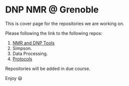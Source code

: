 # DNP NMR @ Grenoble


This is cover page for the repositories we are working on.

Please following the link to the following repos:

1. [NMR and DNP Tools](https://github.com/dnp-grenoble/nmr_and_dnp_tools.git)
2. Simpson.
3. Data Processing.
4. [Protocols](https://dnp-grenoble.github.io/keepthelabrunning/)


Repositories will be added in due course.

Enjoy :smiley:
